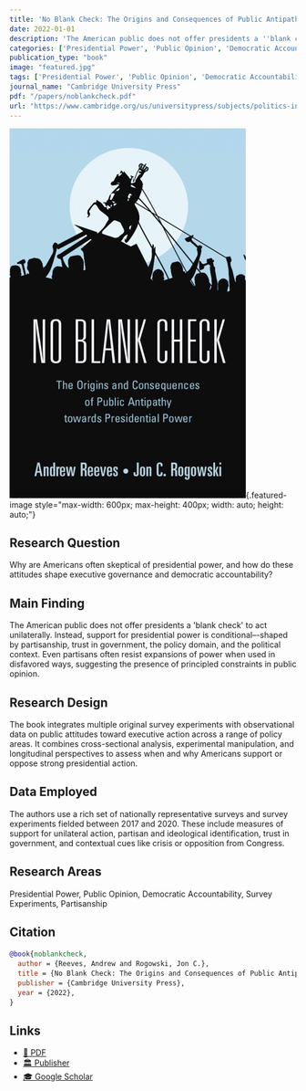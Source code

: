 ```yaml
---
title: 'No Blank Check: The Origins and Consequences of Public Antipathy towards Presidential Power'
date: 2022-01-01
description: 'The American public does not offer presidents a ''blank check'' to act unilaterally. Instead, support for presidential power is conditional–-shaped by partisanship, trust in government, the policy domain, and the political context. Even partisans often resist expansions of power when used in disfavored ways, suggesting the presence of principled constraints in public opinion.'
categories: ['Presidential Power', 'Public Opinion', 'Democratic Accountability', 'Research Methods', 'Partisanship']
publication_type: "book"
image: "featured.jpg"
tags: ['Presidential Power', 'Public Opinion', 'Democratic Accountability', 'Survey Experiments', 'Partisanship']
journal_name: "Cambridge University Press"
pdf: "/papers/noblankcheck.pdf"
url: "https://www.cambridge.org/us/universitypress/subjects/politics-international-relations/american-government-politics-and-policy/particularistic-president-executive-branch-politics-and-political-inequality?format=PB&isbn=9781107616813"
---
```


![](featured.jpg){.featured-image style="max-width: 600px; max-height: 400px; width: auto; height: auto;"}

## Research Question

Why are Americans often skeptical of presidential power, and how do these attitudes shape executive governance and democratic accountability?

## Main Finding

The American public does not offer presidents a 'blank check' to act unilaterally. Instead, support for presidential power is conditional–-shaped by partisanship, trust in government, the policy domain, and the political context. Even partisans often resist expansions of power when used in disfavored ways, suggesting the presence of principled constraints in public opinion.

## Research Design

The book integrates multiple original survey experiments with observational data on public attitudes toward executive action across a range of policy areas. It combines cross-sectional analysis, experimental manipulation, and longitudinal perspectives to assess when and why Americans support or oppose strong presidential action.

## Data Employed

The authors use a rich set of nationally representative surveys and survey experiments fielded between 2017 and 2020. These include measures of support for unilateral action, partisan and ideological identification, trust in government, and contextual cues like crisis or opposition from Congress.

## Research Areas

Presidential Power, Public Opinion, Democratic Accountability, Survey Experiments, Partisanship

## Citation

```bibtex
@book{noblankcheck,
  author = {Reeves, Andrew and Rogowski, Jon C.},
  title = {No Blank Check: The Origins and Consequences of Public Antipathy towards Presidential Power},
  publisher = {Cambridge University Press},
  year = {2022},
}
```

## Links

- [📄 PDF](/papers/noblankcheck.pdf)
- [🏛️ Publisher](https://www.cambridge.org/us/universitypress/subjects/politics-international-relations/american-government-politics-and-policy/particularistic-president-executive-branch-politics-and-political-inequality?format=PB&isbn=9781107616813)
- [🎓 Google Scholar](https://scholar.google.com/scholar?q=No%20Blank%20Check%3A%20The%20Origins%20and%20Consequences%20of%20Public%20Antipathy%20towards%20Presidential%20Power)